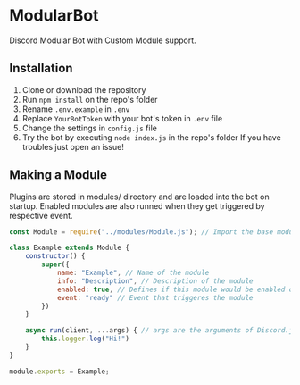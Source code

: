 # ModularBot
Discord Modular Bot with Custom Module support.
## Installation
1. Clone or download the repository
2. Run `npm install` on the repo's folder
3. Rename `.env.example` in `.env`
4. Replace `YourBotToken` with your bot's token in `.env` file
5. Change the settings in `config.js` file
6. Try the bot by executing `node index.js` in the repo's folder
If you have troubles just open an issue!

## Making a Module
Plugins are stored in modules/ directory and are loaded into the bot on startup. Enabled modules are also runned when they get triggered by respective event.
```js
const Module = require("../modules/Module.js"); // Import the base module

class Example extends Module {
    constructor() {
        super({
            name: "Example", // Name of the module
            info: "Description", // Description of the module
            enabled: true, // Defines if this module would be enabled on startup
            event: "ready" // Event that triggeres the module
        })
    }

    async run(client, ...args) { // args are the arguments of Discord.js Events (es. for presenceUpdate you would have [oldPresence, newPresence]
        this.logger.log("Hi!")
    }
}

module.exports = Example;
```
